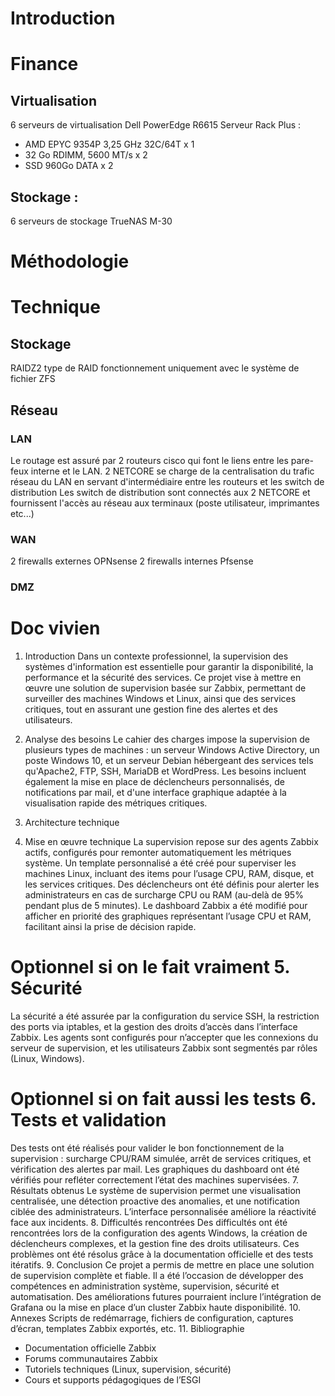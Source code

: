 # Introduction

# Finance

## Virtualisation
6 serveurs de virtualisation Dell PowerEdge R6615 Serveur Rack Plus :
- AMD EPYC 9354P 3,25 GHz 32C/64T x 1
- 32 Go RDIMM, 5600 MT/s x 2
- SSD 960Go DATA x 2
## Stockage :

6 serveurs de stockage TrueNAS M-30
# Méthodologie

# Technique

## Stockage
RAIDZ2 type de RAID fonctionnement uniquement avec le système de fichier ZFS
## Réseau
### LAN
Le routage est assuré par 2 routeurs cisco qui font le liens entre les pare-feux interne et le LAN.
2 NETCORE se charge de la centralisation du trafic réseau du LAN en servant d'intermédiaire entre les routeurs et les switch de distribution
Les switch de distribution sont connectés aux 2 NETCORE et fournissent l'accès au réseau aux terminaux (poste utilisateur, imprimantes etc...)

### WAN
2 firewalls externes OPNsense
2 firewalls internes Pfsense

### DMZ



# Doc vivien
1. Introduction
Dans un contexte professionnel, la supervision des systèmes d'information est essentielle pour garantir la disponibilité, la performance et la sécurité des services. Ce projet vise à mettre en œuvre une solution de supervision basée sur Zabbix, permettant de surveiller des machines Windows et Linux, ainsi que des services critiques, tout en assurant une gestion fine des alertes et des utilisateurs.
2. Analyse des besoins
Le cahier des charges impose la supervision de plusieurs types de machines : un serveur Windows Active Directory, un poste Windows 10, et un serveur Debian hébergeant des services tels qu'Apache2, FTP, SSH, MariaDB et WordPress. Les besoins incluent également la mise en place de déclencheurs personnalisés, de notifications par mail, et d'une interface graphique adaptée à la visualisation rapide des métriques critiques.
3. Architecture technique

4. Mise en œuvre technique
La supervision repose sur des agents Zabbix actifs, configurés pour remonter automatiquement les métriques système. Un template personnalisé a été créé pour superviser les machines Linux, incluant des items pour l’usage CPU, RAM, disque, et les services critiques. Des déclencheurs ont été définis pour alerter les administrateurs en cas de surcharge CPU ou RAM (au-delà de 95% pendant plus de 5 minutes). Le dashboard Zabbix a été modifié pour afficher en priorité des graphiques représentant l’usage CPU et RAM, facilitant ainsi la prise de décision rapide.
# Optionnel si on le fait vraiment 5. Sécurité
La sécurité a été assurée par la configuration du service SSH, la restriction des ports via iptables, et la gestion des droits d’accès dans l’interface Zabbix. Les agents sont configurés pour n’accepter que les connexions du serveur de supervision, et les utilisateurs Zabbix sont segmentés par rôles (Linux, Windows).
# Optionnel si on fait aussi les tests 6. Tests et validation
Des tests ont été réalisés pour valider le bon fonctionnement de la supervision : surcharge CPU/RAM simulée, arrêt de services critiques, et vérification des alertes par mail. Les graphiques du dashboard ont été vérifiés pour refléter correctement l’état des machines supervisées.
7. Résultats obtenus
Le système de supervision permet une visualisation centralisée, une détection proactive des anomalies, et une notification ciblée des administrateurs. L’interface personnalisée améliore la réactivité face aux incidents.
8. Difficultés rencontrées
Des difficultés ont été rencontrées lors de la configuration des agents Windows, la création de déclencheurs complexes, et la gestion fine des droits utilisateurs. Ces problèmes ont été résolus grâce à la documentation officielle et des tests itératifs.
9. Conclusion
Ce projet a permis de mettre en place une solution de supervision complète et fiable. Il a été l’occasion de développer des compétences en administration système, supervision, sécurité et automatisation. Des améliorations futures pourraient inclure l’intégration de Grafana ou la mise en place d’un cluster Zabbix haute disponibilité.
10. Annexes
Scripts de redémarrage, fichiers de configuration, captures d’écran, templates Zabbix exportés, etc.
11. Bibliographie
- Documentation officielle Zabbix
- Forums communautaires Zabbix
- Tutoriels techniques (Linux, supervision, sécurité)
- Cours et supports pédagogiques de l’ESGI